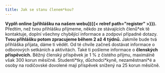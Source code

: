 ```yaml
---
title: Jak se stanu členem*kou?
---
```

**Vyplň online [přihlášku na našem webu]({{< relref path="register" >}}).**
Předtím, než tvou přihlášku přijmeme, někdo ze stávajících členů\*ek tě kontaktuje, doplní všechny chybějící informace a zodpoví případné dotazy.
**Tvou přihlášku potom zpracujeme během 2 až 4 týdnů.**
Jakmile bude tvá přihláška přijata, dáme ti vědět. Od té chvíle začneš dostávat informace o odborových setkáních a aktivitách.
Také ti pošleme informace o **členských příspěvcích.** Běžný členský příspěvek je 1 % z čistého příjmu, maximálně však 300 korun měsíčně. Studenti\*tky,
důchodci\*kyně, nezaměstnaní\*é a osoby na rodičovské dovolené mají příspěvek snížený na 25 korun měsíčně.

